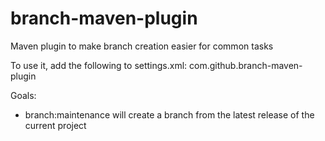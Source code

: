 branch-maven-plugin
===================

Maven plugin to make branch creation easier for common tasks

To use it, add the following to settings.xml: <pluginGroup>com.github.branch-maven-plugin</pluginGroup>

Goals:
 * branch:maintenance will create a branch from the latest release of the current project